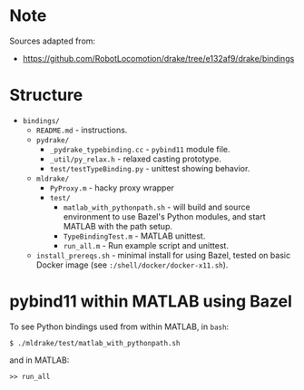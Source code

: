# Note

Sources adapted from:

* https://github.com/RobotLocomotion/drake/tree/e132af9/drake/bindings

# Structure

* `bindings/`
    * `README.md` - instructions.
    * `pydrake/`
        * `_pydrake_typebinding.cc` - `pybind11` module file.
        * `_util/py_relax.h` - relaxed casting prototype.
        * `test/testTypeBinding.py` - unittest showing behavior.
    * `mldrake/`
        * `PyProxy.m` - hacky proxy wrapper
        * `test/`
            * `matlab_with_pythonpath.sh` - will build and source environment to use Bazel's Python modules, and start MATLAB with the path setup.
            * `TypeBindingTest.m` - MATLAB unittest.
            * `run_all.m` - Run example script and unittest.
    * `install_prereqs.sh` - minimal install for using Bazel, tested on basic Docker image (see `:/shell/docker/docker-x11.sh`).

# pybind11 within MATLAB using Bazel

To see Python bindings used from within MATLAB, in `bash`:

    $ ./mldrake/test/matlab_with_pythonpath.sh

and in MATLAB:
    
    >> run_all
